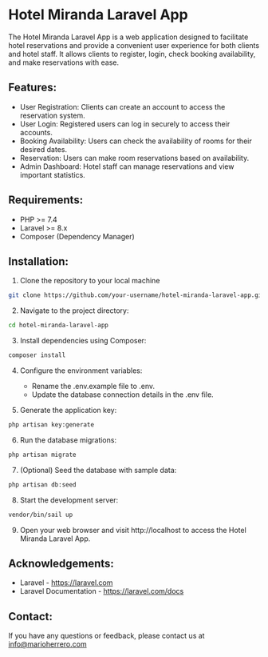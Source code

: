 # Hotel Miranda Laravel App

The Hotel Miranda Laravel App is a web application designed to facilitate hotel reservations and provide a convenient user experience for both clients and hotel staff. It allows clients to register, login, check booking availability, and make reservations with ease.

## Features:

- User Registration: Clients can create an account to access the reservation system.
- User Login: Registered users can log in securely to access their accounts.
- Booking Availability: Users can check the availability of rooms for their desired dates.
- Reservation: Users can make room reservations based on availability.
- Admin Dashboard: Hotel staff can manage reservations and view important statistics.

## Requirements:

- PHP >= 7.4
- Laravel >= 8.x
- Composer (Dependency Manager)

## Installation:

1. Clone the repository to your local machine

```bash
git clone https://github.com/your-username/hotel-miranda-laravel-app.git
```


2. Navigate to the project directory:

```bash
cd hotel-miranda-laravel-app
```

3. Install dependencies using Composer:

```bash
composer install
```

4. Configure the environment variables:
   - Rename the .env.example file to .env.
   - Update the database connection details in the .env file.

5. Generate the application key:

```bash
php artisan key:generate
```

6. Run the database migrations:

```bash
php artisan migrate
```

7. (Optional) Seed the database with sample data:

```bash
php artisan db:seed
```

8. Start the development server:
```bash
vendor/bin/sail up
```

9. Open your web browser and visit http://localhost to access the Hotel Miranda Laravel App.


## Acknowledgements:

- Laravel - https://laravel.com
- Laravel Documentation - https://laravel.com/docs

## Contact:

If you have any questions or feedback, please contact us at info@marioherrero.com

